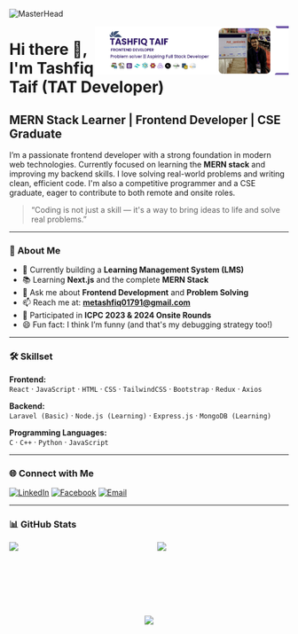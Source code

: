 ![MasterHead](https://miro.medium.com/max/828/0*FGD6BUzzZs1VJLuY.gif)

<img align="right" src="Untitled-4 (1).png" alt="Coding Illustration" width="350" />

# Hi there 👋, I'm Tashfiq Taif (TAT Developer)

## MERN Stack Learner | Frontend Developer | CSE Graduate

I’m a passionate frontend developer with a strong foundation in modern web technologies. Currently focused on learning the **MERN stack** and improving my backend skills. I love solving real-world problems and writing clean, efficient code. I'm also a competitive programmer and a CSE graduate, eager to contribute to both remote and onsite roles.

> “Coding is not just a skill — it's a way to bring ideas to life and solve real problems.”

---

### 🧠 **About Me**

- 🚀 Currently building a **Learning Management System (LMS)**
- 📚 Learning **Next.js** and the complete **MERN Stack**
- 💬 Ask me about **Frontend Development** and **Problem Solving**
- 📫 Reach me at: **metashfiq01791@gmail.com**
- 🎯 Participated in **ICPC 2023 & 2024 Onsite Rounds**
- 😄 Fun fact: I think I’m funny (and that's my debugging strategy too!)

---

### 🛠️ **Skillset**

**Frontend:**  
`React` · `JavaScript` · `HTML` · `CSS` · `TailwindCSS` · `Bootstrap` · `Redux` · `Axios`

**Backend:**  
`Laravel (Basic)` · `Node.js (Learning)` · `Express.js` · `MongoDB (Learning)`

**Programming Languages:**  
`C` · `C++` · `Python` · `JavaScript`

---

### 🌐 **Connect with Me**

[![LinkedIn](https://img.shields.io/badge/LinkedIn-blue?logo=linkedin&style=for-the-badge)](https://linkedin.com/in/tashfiq-taif)
[![Facebook](https://img.shields.io/badge/Facebook-1877F2?logo=facebook&logoColor=white&style=for-the-badge)](https://fb.com/tashfiq%20taif)
[![Email](https://img.shields.io/badge/Email-D14836?logo=gmail&logoColor=white&style=for-the-badge)](mailto:metashfiq01791@gmail.com)

---

### 📊 **GitHub Stats**

<p>
  <img align="left" width="47%" src="https://github-readme-stats.vercel.app/api/top-langs?username=TASHFIQ01791&show_icons=true&locale=en&layout=compact" />
  <img align="right" width="47%" src="https://github-readme-stats.vercel.app/api?username=TASHFIQ01791&show_icons=true&locale=en" />
</p>

<br/><br/><br/><br/><br/><br/><br/>

<p align="center">
  <img src="https://github-readme-streak-stats.herokuapp.com/?user=TASHFIQ01791" />
</p>
